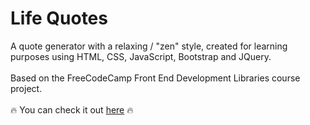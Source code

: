 # Life Quotes
A quote generator with a relaxing / "zen" style, created for learning purposes using HTML, CSS, JavaScript, Bootstrap and JQuery.
<br><br>
Based on the FreeCodeCamp Front End Development Libraries course project.
<br><br>
:fire: You can check it out  <a href="https://nmorelli96.github.io/fcc-random-quote-machine/">here</a> :fire:
